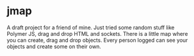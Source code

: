 # jmap
A draft project for a friend of mine. Just tried some random stuff like Polymer JS, drag and drop HTML and sockets.
There is a little map where you can create, drag and drop objects. Every person logged can see your objects and create some on their own.
